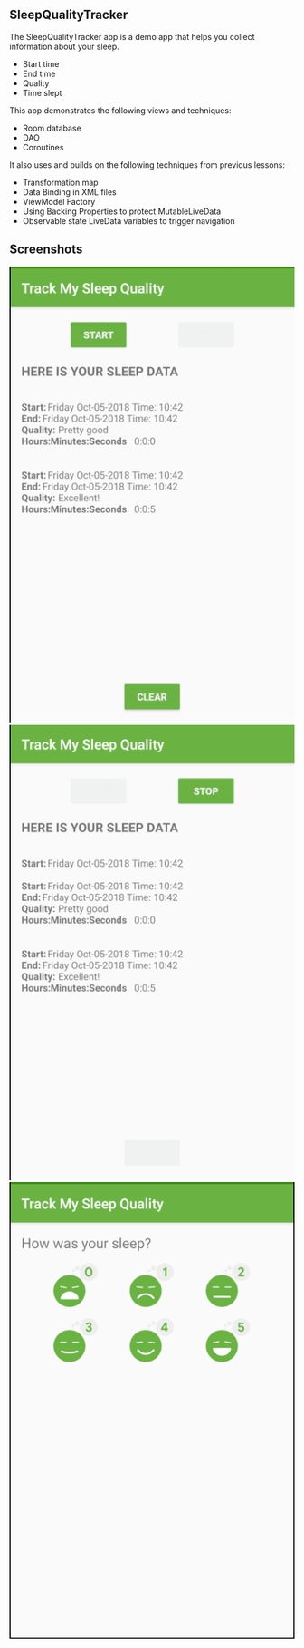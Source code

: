 ## SleepQualityTracker

The SleepQualityTracker app is a demo app that helps you collect information about your sleep. 
* Start time
* End time
* Quality
* Time slept

This app demonstrates the following views and techniques:
* Room database
* DAO
* Coroutines

It also uses and builds on the following techniques from previous lessons:
* Transformation map
* Data Binding in XML files
* ViewModel Factory
* Using Backing Properties to protect MutableLiveData
* Observable state LiveData variables to trigger navigation

## Screenshots

![Screenshot1](screenshots/sleep_quality_tracker_start.png)
![Screenshot2](screenshots/sleep_quality_tracker_stop.png)
![Screenshot3](screenshots/sleep_quality_tracker_quality.png)
